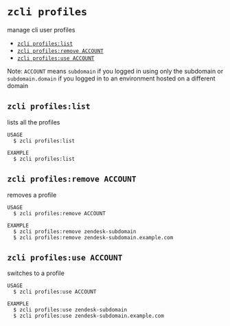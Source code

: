 `zcli profiles`
===============

manage cli user profiles

* [`zcli profiles:list`](#zcli-profileslist)
* [`zcli profiles:remove ACCOUNT`](#zcli-profilesremove-account)
* [`zcli profiles:use ACCOUNT`](#zcli-profilesuse-account)

Note: `ACCOUNT` means `subdomain` if you logged in using only the subdomain or `subdomain.domain` if you logged in to an environment hosted on a different domain

## `zcli profiles:list`

lists all the profiles

```
USAGE
  $ zcli profiles:list

EXAMPLE
  $ zcli profiles:list
```

## `zcli profiles:remove ACCOUNT`

removes a profile

```
USAGE
  $ zcli profiles:remove ACCOUNT

EXAMPLE
  $ zcli profiles:remove zendesk-subdomain
  $ zcli profiles:remove zendesk-subdomain.example.com
```

## `zcli profiles:use ACCOUNT`

switches to a profile

```
USAGE
  $ zcli profiles:use ACCOUNT

EXAMPLE
  $ zcli profiles:use zendesk-subdomain
  $ zcli profiles:use zendesk-subdomain.example.com
```

